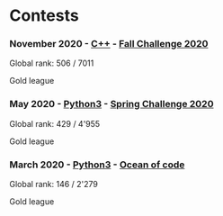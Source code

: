# Contests

### November 2020 - [C++](./20_11_FallChallenge/fallChallenge2020.cpp) - [Fall Challenge 2020](https://www.codingame.com/contests/fall-challenge-2020)

Global rank: 506 / 7011

Gold league

### May 2020 - [Python3](./20_05_SpringChallenge/springChallenge2020.py) - [Spring Challenge 2020](https://www.codingame.com/contests/spring-challenge-2020)

Global rank: 429 / 4'955

Gold league

### March 2020 - [Python3](./20_03_OceanOfCode/oceanOfCode.py) - [Ocean of code](https://www.codingame.com/contests/ocean-of-code)

Global rank: 146 / 2'279

Gold league
